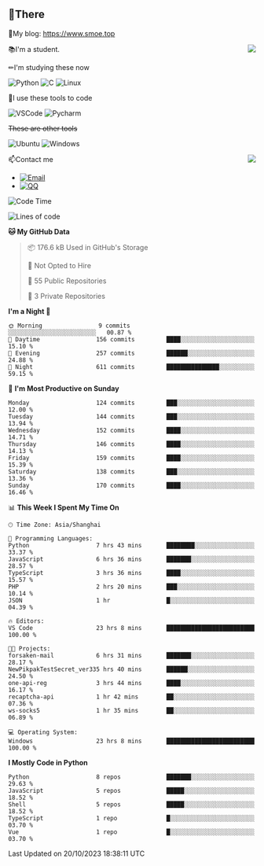 
## 👏There

📰My blog: https://www.smoe.top

<img align="right" src="https://github-readme-stats.vercel.app/api/top-langs/?username=AkashiCoin"/>


📚I'm a student.

✏I'm studying these now

![Python](https://img.shields.io/badge/-Python-blue?style=flat-square&logo=Python&logoColor=fff)
![C](https://img.shields.io/badge/-C-585858?style=flat-square&logo=C&logoColor=fff)
![Linux](https://img.shields.io/badge/-Linux-black?style=flat-square&logo=Linux&logoColor=fff)

🔨I use these tools to code

![VSCode](https://img.shields.io/badge/-VSCode-blue?style=flat-square&logo=visualstudiocode&logoColor=fff)
![Pycharm](https://img.shields.io/badge/-Pycharm-green?style=flat-square&logo=pycharm&logoColor=fff)

 ~~These are other tools~~

![Ubuntu](https://img.shields.io/badge/-Ubuntu-orange?style=flat-square&logo=Ubuntu&logoColor=fff)
![Windows](https://img.shields.io/badge/-Windows-blue?style=flat-square&logo=Windows&logoColor=fff)

<img align="right" src="https://github-readme-stats.vercel.app/api?username=AkashiCoin" />


📫Contact me

* [![Email](https://img.shields.io/badge/Email-l1040186796@gmail.com-1?style=social&logoColor=fff)](mailto:l1040186796@gmail.com)
* [![QQ](https://img.shields.io/badge/QQ-1040186796-1?style=social&logoColor=fff)](tencent://AddContact/?fromId=45&fromSubId=1&subcmd=all&uin=1040186796&website=www.oicqzone.com)

<!--START_SECTION:waka-->
![Code Time](http://img.shields.io/badge/Code%20Time-946%20hrs%2027%20mins-blue)

![Lines of code](https://img.shields.io/badge/From%20Hello%20World%20I%27ve%20Written-442.5%20thousand%20lines%20of%20code-blue)

**🐱 My GitHub Data** 

> 📦 176.6 kB Used in GitHub's Storage 
 > 
> 🚫 Not Opted to Hire
 > 
> 📜 55 Public Repositories 
 > 
> 🔑 3 Private Repositories 
 > 
**I'm a Night 🦉** 

```text
🌞 Morning                9 commits           ░░░░░░░░░░░░░░░░░░░░░░░░░   00.87 % 
🌆 Daytime                156 commits         ████░░░░░░░░░░░░░░░░░░░░░   15.10 % 
🌃 Evening                257 commits         ██████░░░░░░░░░░░░░░░░░░░   24.88 % 
🌙 Night                  611 commits         ███████████████░░░░░░░░░░   59.15 % 
```
📅 **I'm Most Productive on Sunday** 

```text
Monday                   124 commits         ███░░░░░░░░░░░░░░░░░░░░░░   12.00 % 
Tuesday                  144 commits         ███░░░░░░░░░░░░░░░░░░░░░░   13.94 % 
Wednesday                152 commits         ████░░░░░░░░░░░░░░░░░░░░░   14.71 % 
Thursday                 146 commits         ████░░░░░░░░░░░░░░░░░░░░░   14.13 % 
Friday                   159 commits         ████░░░░░░░░░░░░░░░░░░░░░   15.39 % 
Saturday                 138 commits         ███░░░░░░░░░░░░░░░░░░░░░░   13.36 % 
Sunday                   170 commits         ████░░░░░░░░░░░░░░░░░░░░░   16.46 % 
```


📊 **This Week I Spent My Time On** 

```text
🕑︎ Time Zone: Asia/Shanghai

💬 Programming Languages: 
Python                   7 hrs 43 mins       ████████░░░░░░░░░░░░░░░░░   33.37 % 
JavaScript               6 hrs 36 mins       ███████░░░░░░░░░░░░░░░░░░   28.57 % 
TypeScript               3 hrs 36 mins       ████░░░░░░░░░░░░░░░░░░░░░   15.57 % 
PHP                      2 hrs 20 mins       ███░░░░░░░░░░░░░░░░░░░░░░   10.14 % 
JSON                     1 hr                █░░░░░░░░░░░░░░░░░░░░░░░░   04.39 % 

🔥 Editors: 
VS Code                  23 hrs 8 mins       █████████████████████████   100.00 % 

🐱‍💻 Projects: 
forsaken-mail            6 hrs 31 mins       ███████░░░░░░░░░░░░░░░░░░   28.17 % 
NewPikpakTestSecret_ver335 hrs 40 mins       ██████░░░░░░░░░░░░░░░░░░░   24.50 % 
one-api-reg              3 hrs 44 mins       ████░░░░░░░░░░░░░░░░░░░░░   16.17 % 
recaptcha-api            1 hr 42 mins        ██░░░░░░░░░░░░░░░░░░░░░░░   07.36 % 
ws-socks5                1 hr 35 mins        ██░░░░░░░░░░░░░░░░░░░░░░░   06.89 % 

💻 Operating System: 
Windows                  23 hrs 8 mins       █████████████████████████   100.00 % 
```

**I Mostly Code in Python** 

```text
Python                   8 repos             ███████░░░░░░░░░░░░░░░░░░   29.63 % 
JavaScript               5 repos             █████░░░░░░░░░░░░░░░░░░░░   18.52 % 
Shell                    5 repos             █████░░░░░░░░░░░░░░░░░░░░   18.52 % 
TypeScript               1 repo              █░░░░░░░░░░░░░░░░░░░░░░░░   03.70 % 
Vue                      1 repo              █░░░░░░░░░░░░░░░░░░░░░░░░   03.70 % 
```




 Last Updated on 20/10/2023 18:38:11 UTC
<!--END_SECTION:waka-->
